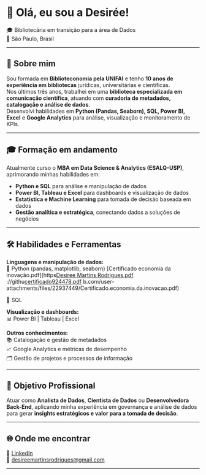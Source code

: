 # 👋 Olá, eu sou a Desirée!

🎓 Bibliotecária em transição para a área de Dados  
📍 São Paulo, Brasil  

---

## 🧠 Sobre mim  

Sou formada em **Biblioteconomia pela UNIFAI** e tenho **10 anos de experiência em bibliotecas** jurídicas, universitárias e científicas.  
Nos últimos três anos, trabalhei em uma **biblioteca especializada em comunicação científica**, atuando com **curadoria de metadados, catalogação e análise de dados**.  
Desenvolvi habilidades em **Python (Pandas, Seaborn), SQL, Power BI, Excel** e **Google Analytics** para análise, visualização e monitoramento de KPIs.

---

## 🎓 Formação em andamento  

Atualmente curso o **MBA em Data Science & Analytics (ESALQ-USP)**, aprimorando minhas habilidades em:  
- **Python e SQL** para análise e manipulação de dados  
- **Power BI, Tableau e Excel** para dashboards e visualização de dados  
- **Estatística e Machine Learning** para tomada de decisão baseada em dados  
- **Gestão analítica e estratégica**, conectando dados a soluções de negócios  

---

## 🛠️ Habilidades e Ferramentas  

**Linguagens e manipulação de dados:**  
🐍 Python (pandas, matplotlib, seaborn)  [Certificado economia da inovação.pdf](https[Desiree Martins Rodrigues.pdf](https://github.com/user-attachments/files/22937467/Desiree.Martins.Rodrigues.pdf)
://githu[certificado924478.pdf](https://github.com/user-attachments/files/22937452/certificado924478.pdf)
b.com/user-attachments/files/22937449/Certificado.economia.da.inovacao.pdf)

🧩 SQL  

**Visualização e dashboards:**  
📊 Power BI | Tableau | Excel  

**Outros conhecimentos:**  
📚 Catalogação e gestão de metadados  
📈 Google Analytics e métricas de desempenho  
🗂️ Gestão de projetos e processos de informação  

---

## 🎯 Objetivo Profissional  

Atuar como **Analista de Dados**, **Cientista de Dados** ou **Desenvolvedora Back-End**, aplicando minha experiência em governança e análise de dados para gerar **insights estratégicos e valor para a tomada de decisão**.

---

## 🌐 Onde me encontrar  

💼 [LinkedIn](https://www.linkedin.com/in/desireemr)  
📧 desireemartinsrodrigues@gmail.com  

---

